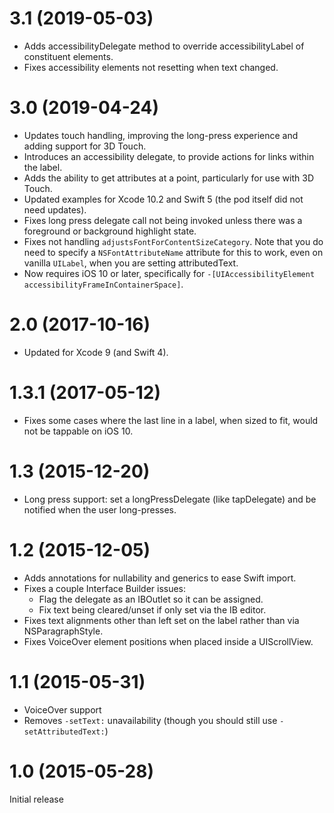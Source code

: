 # 3.1 (2019-05-03)

- Adds accessibilityDelegate method to override accessibilityLabel of constituent elements.
- Fixes accessibility elements not resetting when text changed.

# 3.0 (2019-04-24)

- Updates touch handling, improving the long-press experience and adding support for 3D Touch.
- Introduces an accessibility delegate, to provide actions for links within the label.
- Adds the ability to get attributes at a point, particularly for use with 3D Touch.
- Updated examples for Xcode 10.2 and Swift 5 (the pod itself did not need updates).
- Fixes long press delegate call not being invoked unless there was a foreground or background highlight state.
- Fixes not handling `adjustsFontForContentSizeCategory`. Note that you do need to specify a `NSFontAttributeName` attribute for this to work, even on vanilla `UILabel`, when you are setting attributedText.
- Now requires iOS 10 or later, specifically for `-[UIAccessibilityElement accessibilityFrameInContainerSpace]`.

# 2.0 (2017-10-16)

- Updated for Xcode 9 (and Swift 4).

# 1.3.1 (2017-05-12)

- Fixes some cases where the last line in a label, when sized to fit, would not be tappable on iOS 10.

# 1.3 (2015-12-20)

- Long press support: set a longPressDelegate (like tapDelegate) and be notified when the user long-presses.

# 1.2 (2015-12-05)

- Adds annotations for nullability and generics to ease Swift import.
- Fixes a couple Interface Builder issues:
    - Flag the delegate as an IBOutlet so it can be assigned.
    - Fix text being cleared/unset if only set via the IB editor.
- Fixes text alignments other than left set on the label rather than via NSParagraphStyle.
- Fixes VoiceOver element positions when placed inside a UIScrollView.

# 1.1 (2015-05-31)

- VoiceOver support
- Removes `-setText:` unavailability (though you should still use `-setAttributedText:`)

# 1.0 (2015-05-28)

Initial release

